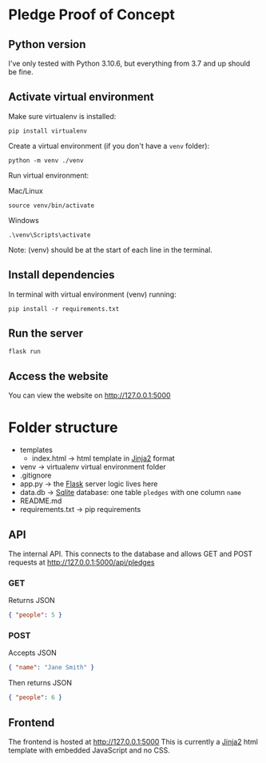 # Pledge Proof of Concept

## Python version
I've only tested with Python 3.10.6, but everything from 3.7 and up should be fine.

## Activate virtual environment
Make sure virtualenv is installed:
```
pip install virtualenv
```

Create a virtual environment (if you don't have a `venv` folder):
```
python -m venv ./venv
```

Run virtual environment:

Mac/Linux
```
source venv/bin/activate
```

Windows
```
.\venv\Scripts\activate
```

Note: (venv) should be at the start of each line in the terminal.

## Install dependencies

In terminal with virtual environment (venv) running:
```
pip install -r requirements.txt
```

## Run the server
```
flask run
```

## Access the website
You can view the website on http://127.0.0.1:5000

# Folder structure

- templates
    - index.html -> html template in [Jinja2](https://jinja.palletsprojects.com/en/3.1.x/templates/) format
- venv -> virtualenv virtual environment folder
- .gitignore
- app.py -> the [Flask](https://flask.palletsprojects.com/en/2.2.x/quickstart/) server logic lives here
- data.db -> [Sqlite](https://docs.python.org/3/library/sqlite3.html) database: one table `pledges` with one column `name`
- README.md
- requirements.txt -> pip requirements

## API
The internal API. This connects to the database and allows GET and POST requests at http://127.0.0.1:5000/api/pledges

### GET
Returns JSON
```json
{ "people": 5 }
```

### POST
Accepts JSON
```json
{ "name": "Jane Smith" }
```

Then returns JSON
```json
{ "people": 6 }
```

## Frontend
The frontend is hosted at http://127.0.0.1:5000
This is currently a [Jinja2](https://jinja.palletsprojects.com/en/3.1.x/templates/) html template with embedded JavaScript and no CSS.
